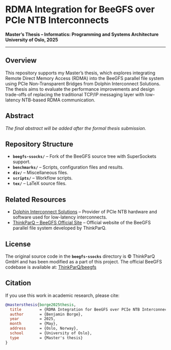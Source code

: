 # RDMA Integration for BeeGFS over PCIe NTB Interconnects

**Master’s Thesis – Informatics: Programming and Systems Architecture**
**University of Oslo, 2025**

---

## Overview

This repository supports my Master’s thesis, which explores integrating Remote Direct Memory Access (RDMA) into the BeeGFS parallel file system using PCIe Non-Transparent Bridges from Dolphin Interconnect Solutions. The thesis aims to evaluate the performance improvements and design trade-offs of replacing the traditional TCP/IP messaging layer with low-latency NTB-based RDMA communication.

## Abstract

*The final abstract will be added after the formal thesis submission.*

## Repository Structure

* **`beegfs-ssocks/`** – Fork of the BeeGFS source tree with SuperSockets support.
* **`benchmarks/`** – Scripts, configuration files and results.
* **`div/`** – Miscellaneous files.
* **`scripts/`** – Workflow scripts.
* **`tex/`** – LaTeX source files.

## Related Resources

- [Dolphin Interconnect Solutions](https://www.dolphinics.com/) – Provider of PCIe NTB hardware and software used for low-latency interconnects.
- [ThinkParQ – BeeGFS Official Site](https://www.beegfs.io/) – Official website of the BeeGFS parallel file system developed by ThinkParQ.

## License
The original source code in the **`beegfs-ssocks`** directory is © ThinkParQ GmbH and has been modified as a part of this project. The official BeeGFS codebase is available at: [ThinkParQ/beegfs](https://github.com/ThinkParQ/beegfs)

## Citation

If you use this work in academic research, please cite:

```bibtex
@mastersthesis{borge2025thesis,
  title        = {RDMA Integration for BeeGFS over PCIe NTB Interconnects},
  author       = {Benjamin Borge},
  year         = 2025,
  month        = {May},
  address      = {Oslo, Norway},
  school       = {University of Oslo},
  type         = {Master's thesis}
}
```


